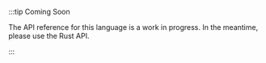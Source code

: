 :::tip Coming Soon

The API reference for this language is a work in progress. In the meantime, please use the Rust API.

:::
